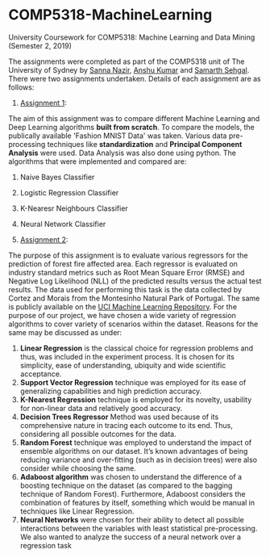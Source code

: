 # COMP5318-MachineLearning
University Coursework for COMP5318: Machine Learning and Data Mining (Semester 2, 2019)

The assignments were completed as part of the COMP5318 unit of The University of Sydney by [Sanna Nazir](https://github.com/Sanna-Nazir), [Anshu Kumar](https://github.com/anshukr5) and [Samarth Sehgal](https://github.com/samarthsehgal97). There were two assignments undertaken. Details of each assignment are as follows:

1. [Assignment 1](https://github.com/Sanna-Nazir/COMP5318-MachineLearning/tree/main/Assignment_1):
	
The aim of this assignment was to compare different Machine Learning and Deep Learning algorithms **built from scratch**. To compare the models, the publically available 'Fashion MNIST Data' was taken. Various data pre-processing techniques like **standardization** and  **Principal Component Analysis** were used. Data Analysis was also done using python. The algorithms that were implemented and compared are:

  1. Naive Bayes Classifier
  2. Logistic Regression Classifier
  3. K-Nearesr Neighbours Classifier
  4. Neural Network Classifier

2. [Assignment 2](https://github.com/Sanna-Nazir/COMP5318-MachineLearning/tree/main/Assignment_2):

The purpose of this assignment is to evaluate various regressors for the prediction of forest fire affected area. Each regressor is evaluated on industry standard metrics such as Root Mean Square Error (RMSE) and Negative Log Likelihood (NLL) of the predicted results versus the actual test results. The data used for performing this task is the data collected by Cortez and Morais from the Montesinho Natural Park of Portugal. The same is publicly available on the [UCI Machine Learning Repository](http://archive.ics.uci.edu/ml/datasets/Forest+Fires). For the purpose of our project, we have chosen a wide variety of regression algorithms to cover variety of scenarios within the dataset. Reasons for the same may be discussed as under:

  1. **Linear Regression** is the classical choice for regression problems and thus, was included in the experiment process. It is chosen for its simplicity, ease of understanding, ubiquity and wide scientific acceptance.
  2. **Support Vector Regression** technique was employed for its ease of generalizing capabilities and high prediction accuracy.
  3. **K-Nearest Regression** technique is employed for its novelty, usability for non-linear data and relatively good accuracy.
  4. **Decision Trees Regressor** Method was used because of its comprehensive nature in tracing each outcome to its end. Thus, considering all possible outcomes for the data.
  5. **Random Forest** technique was employed to understand the impact of ensemble algorithms on our dataset. It’s known advantages of being reducing variance and over-fitting (such as in decision trees) were also consider while choosing the same.
  6. **Adaboost algorithm** was chosen to understand the difference of a boosting technique on the dataset (as compared to the bagging technique of Random Forest). Furthermore, Adaboost considers the combination of features by itself, something which would be manual in techniques like Linear Regression.
  7. **Neural Networks** were chosen for their ability to detect all possible interactions between the variables with least statistical pre-processing. We also wanted to analyze the success of a neural network over a regression task